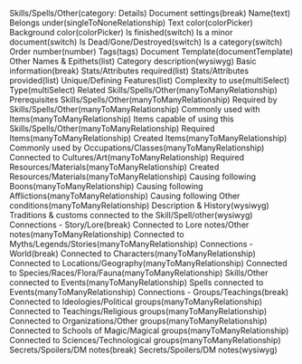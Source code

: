 Skills/Spells/Other(category: Details)
    Document settings(break)
    Name(text)
    Belongs under(singleToNoneRelationship)
    Text color(colorPicker)
    Background color(colorPicker)
    Is finished(switch)
    Is a minor document(switch)
    Is Dead/Gone/Destroyed(switch)
    Is a category(switch)
    Order number(number)
    Tags(tags)
    Document Template(documentTemplate)
    Other Names & Epithets(list)
    Category description(wysiwyg)
    Basic information(break)
    Stats/Attributes required(list)
    Stats/Attributes provided(list)
    Unique/Defining Features(list)
    Complexity to use(multiSelect)
    Type(multiSelect)
    Related Skills/Spells/Other(manyToManyRelationship)
    Prerequisites Skills/Spells/Other(manyToManyRelationship)
    Required by Skills/Spells/Other(manyToManyRelationship)
    Commonly used with Items(manyToManyRelationship)
    Items capable of using this Skills/Spells/Other(manyToManyRelationship)
    Required Items(manyToManyRelationship)
    Created Items(manyToManyRelationship)
    Commonly used by Occupations/Classes(manyToManyRelationship)
    Connected to Cultures/Art(manyToManyRelationship)
    Required Resources/Materials(manyToManyRelationship)
    Created Resources/Materials(manyToManyRelationship)
    Causing following Boons(manyToManyRelationship)
    Causing following Afflictions(manyToManyRelationship)
    Causing following Other conditions(manyToManyRelationship)
    Description & History(wysiwyg)
    Traditions & customs connected to the Skill/Spell/other(wysiwyg)
    Connections - Story/Lore(break)
    Connected to Lore notes/Other notes(manyToManyRelationship)
    Connected to Myths/Legends/Stories(manyToManyRelationship)
    Connections - World(break)
    Connected to Characters(manyToManyRelationship)
    Connected to Locations/Geography(manyToManyRelationship)
    Connected to Species/Races/Flora/Fauna(manyToManyRelationship)
    Skills/Other connected to Events(manyToManyRelationship)
    Spells connected to Events(manyToManyRelationship)
    Connections - Groups/Teachings(break)
    Connected to Ideologies/Political groups(manyToManyRelationship)
    Connected to Teachings/Religious groups(manyToManyRelationship)
    Connected to Organizations/Other groups(manyToManyRelationship)
    Connected to Schools of Magic/Magical groups(manyToManyRelationship)
    Connected to Sciences/Technological groups(manyToManyRelationship)
    Secrets/Spoilers/DM notes(break)
    Secrets/Spoilers/DM notes(wysiwyg)
